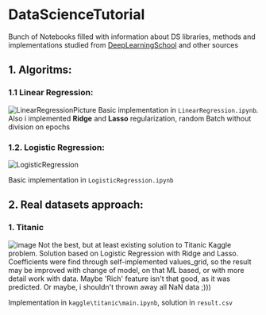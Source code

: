 # DataScienceTutorial
Bunch of Notebooks filled with information about DS libraries, methods and implementations studied from [DeepLearningSchool](https://www.dlschool.org/) and other sources 
## 1. Algoritms: 
### 1.1 Linear Regression:
![LinearRegressionPicture](https://user-images.githubusercontent.com/65892626/183291212-7bafd970-b53f-4cf9-aea5-e58334139e03.png)
Basic implementation in `LinearRegression.ipynb`.
Also i implemented **Ridge** and **Lasso** regularization, random Batch without division on epochs
### 1.2. Logistic Regression: 
![LogisticRegression](https://user-images.githubusercontent.com/65892626/183291276-842ba2c9-0f28-4d1f-b018-93d3dd850074.png)

Basic implementation in `LogisticRegression.ipynb`
## 2. Real datasets approach:
### 1. Titanic
![image](https://user-images.githubusercontent.com/65892626/183523734-30ccf7c9-6ee6-4e57-b0aa-cc9087488bf6.png)
Not the best, but at least existing solution to Titanic Kaggle problem. Solution based on Logistic Regression with Ridge and Lasso. Coefficients were find through self-implemented values_grid, so the result may be improved with change of model, on that ML based, or with more detail work with data. Maybe 'Rich' feature isn't that good, as it was predicted. Or maybe, i shouldn't thrown away all NaN data ;)))

Implementation in `kaggle\titanic\main.ipynb`, solution in `result.csv`

